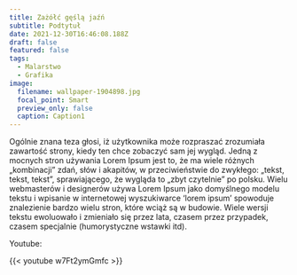 ```yaml
---
title: Zażółć gęślą jaźń
subtitle: Podtytuł
date: 2021-12-30T16:46:08.188Z
draft: false
featured: false
tags:
  - Malarstwo
  - Grafika
image:
  filename: wallpaper-1904898.jpg
  focal_point: Smart
  preview_only: false
  caption: Caption1
---
```

Ogólnie znana teza głosi, iż użytkownika może rozpraszać zrozumiała zawartość strony, kiedy ten chce zobaczyć sam jej wygląd. Jedną z mocnych stron używania Lorem Ipsum jest to, że ma wiele różnych „kombinacji” zdań, słów i akapitów, w przeciwieństwie do zwykłego: „tekst, tekst, tekst”, sprawiającego, że wygląda to „zbyt czytelnie” po polsku. Wielu webmasterów i designerów używa Lorem Ipsum jako domyślnego modelu tekstu i wpisanie w internetowej wyszukiwarce ‘lorem ipsum’ spowoduje znalezienie bardzo wielu stron, które wciąż są w budowie. Wiele wersji tekstu ewoluowało i zmieniało się przez lata, czasem przez przypadek, czasem specjalnie (humorystyczne wstawki itd).

Youtube:

{{< youtube w7Ft2ymGmfc >}}